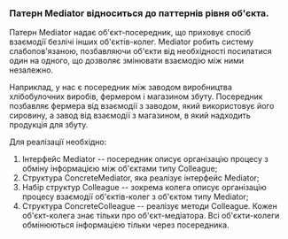 ### Патерн Mediator відноситься до паттернів рівня об'єкта.

Патерн Mediator надає об'єкт-посередник, що приховує спосіб взаємодії безлічі інших об'єктів-колег.
Mediator робить систему слабопов'язаною, позбавляючи об'єкти від необхідності посилатися один на одного, що дозволяє змінювати взаємодію між ними незалежно.

Наприклад, у нас є посередник між заводом виробництва хлібобулочних виробів, фермером і магазином збуту.
Посередник позбавляє фермера від взаємодії з заводом, який використовує його сировину, а завод від взаємодії з магазином,
в який надходить продукція для збуту.

Для реалізації необхідно:
 1. Інтерфейс Mediator -- посередник описує організацію процесу з обміну інформацією між об'єктами типу Colleague;
 2. Структура ConcreteMediator, яка реалізує інтерфейс Mediator;
 3. Набір структур Colleague -- зокрема колега описує організацію процесу взаємодії об'єктів-колег з об'єктом типу Mediator;
 4. Структура ConcreteColleague -- реалізує методи Colleague. 
 Кожен об'єкт-колега знає тільки про об'єкт-медіатора. Всі об'єкти-колеги обмінюються інформацією тільки через посередника.